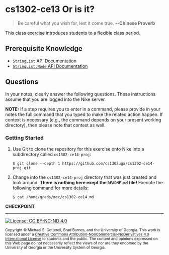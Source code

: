 # cs1302-ce13 Or is it?

> Be careful what you wish for, lest it come true.
> **--Chinese Proverb**

This class exercise introduces students to a flexible class period.

## Prerequisite Knowledge

* [`StringList` API Documentation](http://cobweb.cs.uga.edu/~mec/cs1302/listadt-api/cs1302/listadt/StringList.html)
* [`StringList.Node` API Documentation](http://cobweb.cs.uga.edu/~mec/cs1302/listadt-api/cs1302/listadt/StringList.Node.html)

## Questions

In your notes, clearly answer the following questions. These instructions assume that you are 
logged into the Nike server. 

**NOTE:** If a step requires you to enter in a command, please provide in your notes the full 
command that you typed to make the related action happen. If context is necessary (e.g., the 
command depends on your present working directory), then please note that context as well.

### Getting Started

1. Use Git to clone the repository for this exercise onto Nike into a subdirectory called `cs1302-ce14-proj`:

   ```
   $ git clone --depth 1 https://github.com/cs1302uga/cs1302-ce14-proj.git
   ```

1. Change into the `cs1302-ce14-proj` directory that was just created and look around. 
   **There is nothing here exept the `README.md` file!** 
   Execute the following command for more details:
   
   ```
   $ cat /home/grads/mec/cs1302-ce14.md
   ```

**CHECKPOINT**

<hr/>

[![License: CC BY-NC-ND 4.0](https://img.shields.io/badge/License-CC%20BY--NC--ND%204.0-lightgrey.svg)](http://creativecommons.org/licenses/by-nc-nd/4.0/)

<small>
Copyright &copy; Michael E. Cotterell, Brad Barnes, and the University of Georgia.
This work is licensed under a <a rel="license" href="http://creativecommons.org/licenses/by-nc-nd/4.0/">Creative Commons Attribution-NonCommercial-NoDerivatives 4.0 International License</a> to students and the public.
The content and opinions expressed on this Web page do not necessarily reflect the views of nor are they endorsed by the University of Georgia or the University System of Georgia.
</small>
